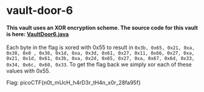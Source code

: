 # vault-door-6
#### This vault uses an XOR encryption scheme. The source code for this vault is here: [VaultDoor6.java](https://2019shell1.picoctf.com/static/9c75a805ce2c0a3ad409c0526af0503e/VaultDoor6.java)

Each byte in the flag is xored with 0x55 to result in `0x3b, 0x65, 0x21, 0xa, 0x38, 0x0 , 0x36, 0x1d, 0xa, 0x3d, 0x61, 0x27, 0x11, 0x66, 0x27, 0xa, 0x21, 0x1d, 0x61, 0x3b, 0xa, 0x2d, 0x65, 0x27, 0xa, 0x67, 0x6d, 0x33, 0x34, 0x6c, 0x60, 0x33`.
To get the flag back we simply xor each of these values with 0x55.

Flag: picoCTF{n0t_mUcH_h4rD3r_tH4n_x0r_28fa95f}
